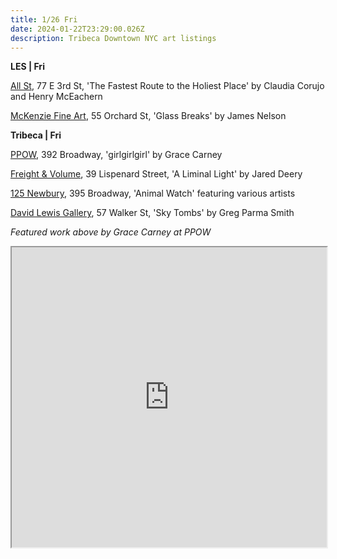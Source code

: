 ```yaml
---
title: 1/26 Fri
date: 2024-01-22T23:29:00.026Z
description: Tribeca Downtown NYC art listings
---
```

**L﻿ES | Fri**

[All St](https://allstnyc.com/), 77 E 3rd St, 'The Fastest Route to the Holiest Place' by Claudia Corujo and Henry McEachern

[McKenzie Fine Art](http://www.mckenziefineart.com/exhib/James-Nelson-2024-exhibition.html), 55 Orchard St, 'Glass Breaks' by James Nelson

**T﻿ribeca | Fri**

[PPOW](https://www.ppowgallery.com/exhibitions/grace-carney), 392 Broadway, 'girlgirlgirl' by Grace Carney

[Freight & Volume](http://www.freightandvolume.com/exhibitions/jared-deery-a-liminal-light), 39 Lispenard Street, 'A Liminal Light' by Jared Deery

[125 Newbury](https://www.125newbury.com/exhibitions/animal-watch), 395 Broadway, 'Animal Watch' featuring various artists

[David Lewis Gallery](https://www.davidlewisgallery.com/exhibitions/greg-parms-smith-sky-tombs), 57 Walker St, 'Sky Tombs' by Greg Parma Smith

*F﻿eatured work above by Grace Carney at PPOW*

<iframe src="https://www.google.com/maps/d/u/1/embed?mid=1qNLf_LIuaE2PW4kGbSvCDARyUlv0i3A&ehbc=2E312F" width="100%" height="480"></iframe>